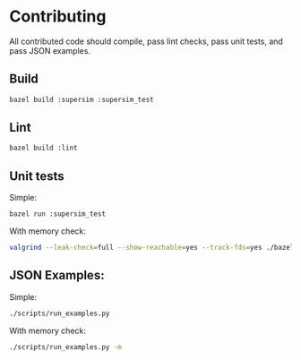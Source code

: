 # Contributing

All contributed code should compile, pass lint checks, pass unit tests, and pass JSON examples.

## Build
``` sh
bazel build :supersim :supersim_test
```

## Lint

``` sh
bazel build :lint
```

## Unit tests
Simple:
``` sh
bazel run :supersim_test
```

With memory check:
``` sh
valgrind --leak-check=full --show-reachable=yes --track-fds=yes ./bazel-bin/supersim_test
```

## JSON Examples:
Simple:
``` sh
./scripts/run_examples.py
```

With memory check:
``` sh
./scripts/run_examples.py -m
```
